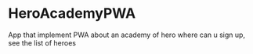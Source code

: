 # HeroAcademyPWA
App that implement PWA about an academy of hero where can u sign up, see the list of heroes
